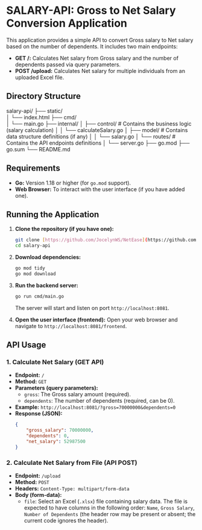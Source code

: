 # SALARY-API: Gross to Net Salary Conversion Application

This application provides a simple API to convert Gross salary to Net salary based on the number of dependents. It includes two main endpoints:

* **GET /:** Calculates Net salary from Gross salary and the number of dependents passed via query parameters.
* **POST /upload:** Calculates Net salary for multiple individuals from an uploaded Excel file.

## Directory Structure

salary-api/
├── static/             
│   └── index.html
├── cmd/               
│   └── main.go
├── internal/
│   ├── control/        # Contains the business logic (salary calculation)
│   │   └── calculateSalary.go
│   ├── model/          # Contains data structure definitions (if any)
│   │   └── salary.go
│   └── routes/         # Contains the API endpoints definitions
│       └── server.go
├── go.mod
├── go.sum
└── README.md          


## Requirements

* **Go:** Version 1.18 or higher (for `go.mod` support).
* **Web Browser:** To interact with the user interface (if you have added one).

## Running the Application

1.  **Clone the repository (if you have one):**
    ```bash
    git clone [https://github.com/JocelynWS/NetEase](https://github.com/JocelynWS/NetEase)
    cd salary-api
    ```

2.  **Download dependencies:**
    ```bash
    go mod tidy
    go mod download
    ```

3.  **Run the backend server:**
    ```bash
    go run cmd/main.go
    ```
    The server will start and listen on port `http://localhost:8081`.

4.  **Open the user interface (frontend):**
    Open your web browser and navigate to `http://localhost:8081/frontend`.

## API Usage

### 1. Calculate Net Salary (GET API)

* **Endpoint:** `/`
* **Method:** `GET`
* **Parameters (query parameters):**
    * `gross`: The Gross salary amount (required).
    * `dependents`: The number of dependents (required, can be 0).
* **Example:**
    `http://localhost:8081/?gross=70000000&dependents=0`
* **Response (JSON):**
    ```json
    {
        "gross_salary": 70000000,
        "dependents": 0,
        "net_salary": 52987500
    }
    ```

### 2. Calculate Net Salary from File (API POST)

* **Endpoint:** `/upload`
* **Method:** `POST`
* **Headers:** `Content-Type: multipart/form-data`
* **Body (form-data):**
    * `file`: Select an Excel (`.xlsx`) file containing salary data. The file is expected to have columns in the following order: `Name`, `Gross Salary`, `Number of Dependents` (the header row may be present or absent; the current code ignores the header).

    


